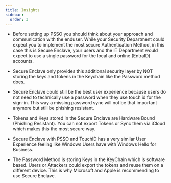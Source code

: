 ```yaml
---
title: Insights
sidebar:
  order: 3
---
```


- Before setting up PSSO you should think about your approach and communication with the enduser. While your Security Department could expect you to implement the most secure Authentication Method, in this case this is Secure Enclave, your users and the IT Department would expect to use a single password for the local and online (EntraID) accounts.

- Secure Enclave only provides this additional security layer by NOT storing the keys and tokens in the Keychain like the Password method does. 

- Secure Enclave could still be the best user experience because users do not need to technically use a password when they use touch id for the sign-in. This way a missing password sync will not be that important anymore but still be phishing resistant.

- Tokens and Keys stored in the Secure Enclave are Hardware Bound (Phishing Resistant). You can not export Tokens or Sync them via iCloud which makes this the most secure way.

- Secure Enclave with PSSO and TouchID has a very similar User Experience feeling like Windows Users have with Windows Hello for Business.

- The Password Method is storing Keys in the KeyChain which is software based. Users or Attackers could export the tokens and reuse them on a different device. This is why Microsoft and Apple is recommending to use Secure Enclave.